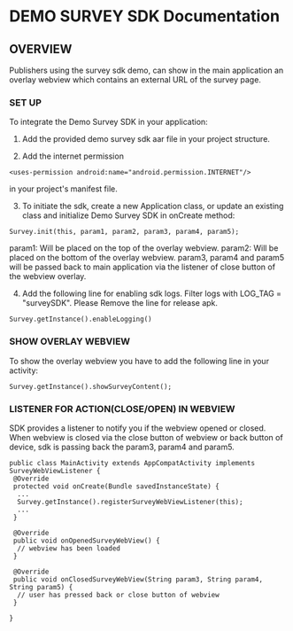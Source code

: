 # DEMO SURVEY SDK Documentation

## OVERVIEW

Publishers using the survey sdk demo, can show in the main application
an overlay webview which contains an external URL of the survey page.

### SET UP

To integrate the Demo Survey SDK in your application:

1) Add the provided demo survey sdk aar file in your project structure.

2) Add the internet permission
```
<uses-permission android:name="android.permission.INTERNET"/>
```
in your project's manifest file.

3) To initiate the sdk, create a new Application class, or update an existing class
and initialize Demo Survey SDK in onCreate method:
```
Survey.init(this, param1, param2, param3, param4, param5);
```
param1: Will be placed on the top of the overlay webview.
param2: Will be placed on the bottom of the overlay webview.
param3, param4 and param5 will be passed back to main application via the
listener of close button of the webview overlay.

4) Add the following line for enabling sdk logs. Filter logs with LOG_TAG = "surveySDK".
Please Remove the line for release apk.
```
Survey.getInstance().enableLogging()
```

### SHOW OVERLAY WEBVIEW

To show the overlay webview you have to add the following line in your
activity:
```
Survey.getInstance().showSurveyContent();
```

### LISTENER FOR ACTION(CLOSE/OPEN) IN WEBVIEW

SDK provides a listener to notify you if the webview opened or closed.
When webview is closed via the close button of webview or back button of device, sdk is passing back the param3, param4 and param5.
```
public class MainActivity extends AppCompatActivity implements SurveyWebViewListener {
 @Override
 protected void onCreate(Bundle savedInstanceState) {
  ...
  Survey.getInstance().registerSurveyWebViewListener(this);
  ...
 }

 @Override
 public void onOpenedSurveyWebView() {
  // webview has been loaded
 }

 @Override
 public void onClosedSurveyWebView(String param3, String param4, String param5) {
  // user has pressed back or close button of webview
 }

}
```
